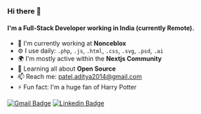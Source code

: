 

### Hi there 👋

#### I'm a Full-Stack Developer working in India (currently Remote).

- 🏢 I'm currently working at **Nonceblox**
- ⚙️ I use daily: `.php`, `.js`, `.html`, `.css`, `.svg`, `.psd`, `.ai`
- 🌍 I'm mostly active within the **Nextjs Community**
- 🌱 Learning all about **Open Source**
- 📫 Reach me: patel.aditya2014@gmail.com
- ⚡️ Fun fact: I'm a huge fan of Harry Potter

[![Gmail Badge](https://img.shields.io/badge/-samujjwaal.dey@acuitybrands.com-c14438?style=flat&logo=Gmail&logoColor=white)](mailto:patel.aditya2014@gmail.com "Connect via Email")
[![Linkedin Badge](https://img.shields.io/badge/-Samujjwaal%20Dey-0072b1?style=flat&logo=Linkedin&logoColor=white)](https://www.linkedin.com/in/adityap314/ "Connect on LinkedIn")

<!---
adiCacti/adiCacti is a ✨ special ✨ repository because its `README.md` (this file) appears on your GitHub profile.
You can click the Preview link to take a look at your changes.
--->
